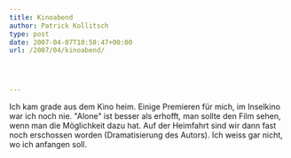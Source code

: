 ```yaml
---
title: Kinoabend
author: Patrick Kollitsch
type: post
date: 2007-04-07T10:58:47+00:00
url: /2007/04/kinoabend/




---
```

Ich kam grade aus dem Kino heim. Einige Premieren f&uuml;r mich, im Inselkino war ich noch nie. "Alone" ist besser als erhofft, man sollte den Film sehen, wenn man die M&ouml;glichkeit dazu hat. Auf der Heimfahrt sind wir dann fast noch erschossen worden (Dramatisierung des Autors). Ich weiss gar nicht, wo ich anfangen soll.